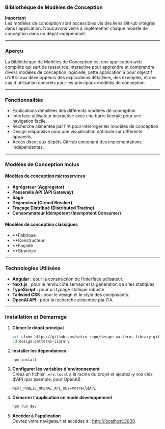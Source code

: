 ### Bibliothèque de Modèles de Conception  
**Important**  
Les modèles de conception sont accessibles via des liens GitHub intégrés dans l'application. Nous avons veillé à implémenter chaque modèle de conception dans un dépôt indépendant.  

---

### **Aperçu**  
La Bibliothèque de Modèles de Conception est une application web complète qui sert de ressource interactive pour apprendre et comprendre divers modèles de conception logicielle, cette application a pour objectif d'offrir aux développeurs des explications détaillées, des exemples, et des cas d'utilisation concrets pour les principaux modèles de conception.  

---

### **Fonctionnalités**  
- Explications détaillées des différents modèles de conception.  
- Interface utilisateur interactive avec une barre latérale pour une navigation facile.  
- Recherche alimentée par l'IA pour interroger les modèles de conception.  
- Design responsive pour une visualisation optimale sur différents appareils.  
- Accès direct aux dépôts GitHub contenant des implémentations indépendantes.  

---

### **Modèles de Conception Inclus**  
#### **Modèles de conception microservices**  
- **Agrégateur (Aggregator)**  
- **Passerelle API (API Gateway)**  
- **Saga**  
- **Disjoncteur (Circuit Breaker)**  
- **Traçage Distribué (Distributed Tracing)**  
- **Consommateur Idempotent (Idempotent Consumer)**  

#### **Modèles de conception classiques**  
- **Fabrique  
- **Constructeur  
- **Façade 
- **Stratégie 

---

### **Technologies Utilisées**  
- **Angular** : pour la construction de l'interface utilisateur.  
- **Next.js** : pour le rendu côté serveur et la génération de sites statiques.  
- **TypeScript** : pour un typage statique robuste.  
- **Tailwind CSS** : pour le design et le style des composants.  
- **OpenAI API** : pour la recherche alimentée par l'IA.  

---

### **Installation et Démarrage**  

1. **Cloner le dépôt principal**  
   ```bash
   git clone https://github.com/votre-repo/design-patterns-library.git
   cd design-patterns-library
   ```

2. **Installer les dépendances**  
   ```bash
   npm install
   ```

3. **Configurer les variables d'environnement**  
   Créez un fichier `.env.local` à la racine du projet et ajoutez-y vos clés d'API (par exemple, pour OpenAI).  
   ```env
   NEXT_PUBLIC_OPENAI_API_KEY=VotreCléAPI
   ```

4. **Démarrer l'application en mode développement**  
   ```bash
   npm run dev
   ```

5. **Accéder à l'application**  
   Ouvrez votre navigateur et accédez à : [http://localhost:3000](http://localhost:3000).  

